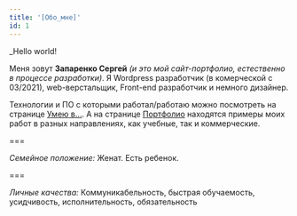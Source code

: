 ```yaml
---
title: '[Обо_мне]'
id: 1
---
```


_Hello world!

Меня зовут **Запаренко Сергей** *(и это мой сайт-портфолио, естественно в процессе разработки)*. Я Wordpress разработчик (в комерческой с 03/2021), web-верстальщик, Front-end разработчик и немного дизайнер.

Технологии и ПО с которыми работал/работаю можно посмотреть на странице [Умею в...](/ru/skills). А на странице [Портфолио](/ru/portfolio) находятся примеры моих работ в разных направлениях, как учебные, так и коммерческие.

===

*Семейное положение:* Женат. Есть ребенок.

===

*Личные качества:* Коммуникабельность, быстрая обучаемость, усидчивость, исполнительность, обязательность